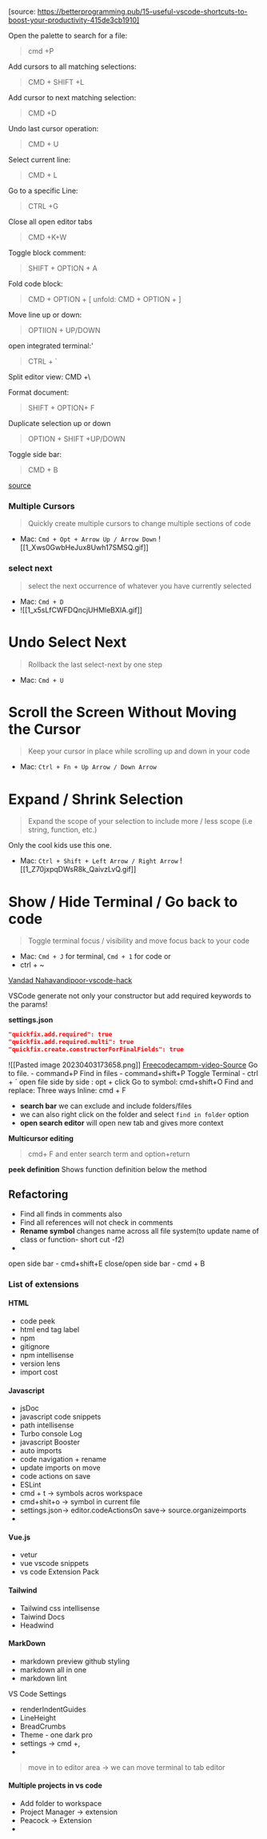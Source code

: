 [source: https://betterprogramming.pub/15-useful-vscode-shortcuts-to-boost-your-productivity-415de3cb1910]

Open the palette to search for a file:
> cmd +P

Add cursors to all matching selections:
> CMD + SHIFT +L

Add cursor to next matching selection:
> CMD +D

Undo last cursor operation:
> CMD + U

Select current line:
> CMD + L

Go to a specific Line:
> CTRL +G

Close all open editor tabs
> CMD +K+W

Toggle block comment:
> SHIFT + OPTION + A

Fold code block:
> CMD + OPTION + [
unfold:
> CMD + OPTION + ]

Move line up or down:
> OPTIION + UP/DOWN

open integrated terminal:'
> CTRL + `

Split editor view:
CMD +\

Format document:
> SHIFT + OPTION+ F

Duplicate selection up or down
> OPTION + SHIFT +UP/DOWN

Toggle side bar:
> CMD + B

[source](https://betterprogramming.pub/vs-code-shortcuts-to-code-like-youre-playing-a-piano-e5db7b272d1)
### Multiple Cursors
> Quickly create multiple cursors to change multiple sections of code
-   Mac: `Cmd + Opt + Arrow Up / Arrow Down`
![[1_Xws0GwbHeJux8Uwh17SMSQ.gif]]
### select next
> select the next occurrence of whatever you have currently selected

-   Mac: `Cmd + D`
- ![[1_x5sLfCWFDQncjUHMleBXIA.gif]]
# Undo Select Next

> Rollback the last select-next by one step

-   Mac: `Cmd + U`
# Scroll the Screen Without Moving the Cursor

> Keep your cursor in place while scrolling up and down in your code

-   Mac: `Ctrl + Fn + Up Arrow / Down Arrow`
# Expand / Shrink Selection

> Expand the scope of your selection to include more / less scope (i.e string, function, etc.)

Only the cool kids use this one.

-   Mac: `Ctrl + Shift + Left Arrow / Right Arrow`
![[1_Z70jxpqDWsR8k_QaivzLvQ.gif]]

# Show / Hide Terminal / Go back to code

> Toggle terminal focus / visibility and move focus back to your code

-   Mac: `Cmd + J` for terminal, `Cmd + 1` for code
					or
- ctrl + ~



[Vandad Nahavandipoor-vscode-hack](https://twitter.com/vandadnp/status/1594903766418997250?s=20)


VSCode generate not only your constructor but add required keywords to the params!

**settings.json**

```json
"quickfix.add.required": true
"quickfix.add.required.multi": true
"quickfix.create.constructorForFinalFields": true
```

![[Pasted image 20230403173658.png]]
[Freecodecampm-video-Source](https://www.freecodecamp.org/news/increase-your-vs-code-productivity/)
Go to file. - command+P
Find in files - command+shift+P
Toggle Terminal - ctrl + `
open file side by side : opt + click
Go to symbol: cmd+shift+O
Find and replace: 
Three ways
Inline: cmd + F
- **search bar** we can exclude and include folders/files
- we can also right click on the folder  and select `find in folder` option
- **open search editor** will open new tab and gives more context

**Multicursor editing**
> cmd+ F and enter search term and option+return

**peek definition**
Shows function definition below the method

## Refactoring
- Find all finds in comments also
- Find all references will not check in comments
- **Rename symbol** changes name across all file system(to update name of class or function- short cut -f2)
- 
open side bar - cmd+shift+E
close/open side bar - cmd + B



### List of extensions
#### HTML
- code peek
- html end tag label
- npm
- gitignore
- npm intellisense
- version lens
- import cost
#### Javascript
- jsDoc
- javascript code snippets
- path intellisense
- Turbo console Log
- javascript Booster
- auto imports
- code navigation + rename
- update imports on move
- code actions on save
- ESLint
- cmd + t -> symbols acros workspace
- cmd+shit+o -> symbol in current file
- settings.json-> editor.codeActionsOn save-> source.organizeimports
-
#### Vue.js
- vetur
- vue vscode snippets
- vs code Extension Pack
#### Tailwind
- Tailwind css intellisense
- Taiwind Docs
- Headwind
#### MarkDown
- markdown preview github styling
- markdown all in one
- markdown lint

VS Code Settings
- renderIndentGuides
- LineHeight
- BreadCrumbs
- Theme - one dark pro
- settings -> cmd +,
- 

> move in to editor area -> we can move terminal to tab editor

#### Multiple projects in vs code
- Add folder to workspace
- Project Manager -> extension
- Peacock -> Extension
- 